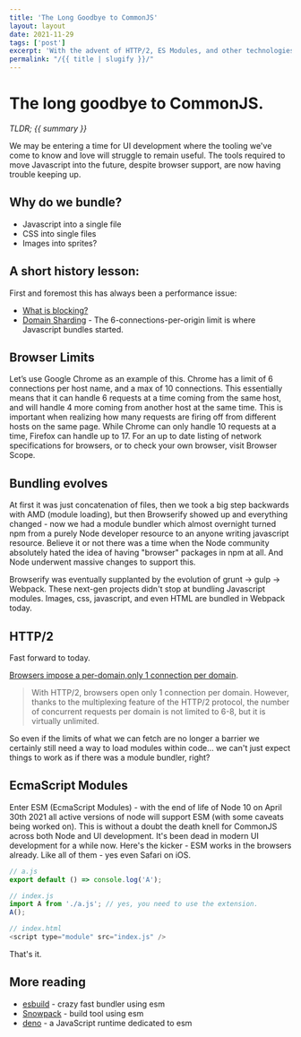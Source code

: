 ```yaml
---
title: 'The Long Goodbye to CommonJS'
layout: layout
date: 2021-11-29
tags: ['post']
excerpt: 'With the advent of HTTP/2, ES Modules, and other technologies the future of web development is ripe for major shifts.'
permalink: "/{{ title | slugify }}/"
---
```


# The long goodbye to CommonJS.

*TLDR; {{ summary }}*

We may be entering a time for UI development where the tooling we've come to know and love will struggle to remain useful. The tools required to move Javascript into the future, despite browser support, are now having trouble keeping up.

## Why do we bundle?

-   Javascript into a single file
-   CSS into single files
-   Images into sprites?

## A short history lesson:
First and foremost this has always been a performance issue:
* [What is blocking?](https://blog.bluetriangle.com/blocking-web-performance-villain#:~:text=Chrome%20has%20a%20limit%20of,host%20at%20the%20same%20time)
* [Domain Sharding](https://hpbn.co/http1x/#domain-sharding) - The 6-connections-per-origin limit is where Javascript bundles started.

## Browser Limits
Let’s use Google Chrome as an example of this. Chrome has a limit of 6 connections per host name, and a max of 10 connections. This essentially means that it can handle 6 requests at a time coming from the same host, and will handle 4 more coming from another host at the same time. This is important when realizing how many requests are firing off from different hosts on the same page. While Chrome can only handle 10 requests at a time, Firefox can handle up to 17. For an up to date listing of network specifications for browsers, or to check your own browser, visit Browser Scope.

## Bundling evolves

At first it was just concatenation of files, then we took a big step backwards with AMD (module loading), but then Browserify showed up and everything changed - now we had a module bundler which almost overnight turned npm from a purely Node developer resource to an anyone writing javascript resource. Believe it or not there was a time when the Node community absolutely hated the idea of having "browser" packages in npm at all. And Node underwent massive changes to support this.

Browserify was eventually supplanted by the evolution of grunt -> gulp -> Webpack. These next-gen projects didn't stop at bundling Javascript modules. Images, css, javascript, and even HTML are bundled in Webpack today.

## HTTP/2
Fast forward to today.

[Browsers impose a per-domain,only 1 connection per domain](https://stackoverflow.com/questions/36835972/is-the-per-host-connection-limit-raised-with-http-2#:~:text=1%20Answer&text=Browsers%20impose%20a%20per%2Ddomain,only%201%20connection%20per%20domain).

> With HTTP/2, browsers open only 1 connection per domain. However, thanks to the multiplexing feature of the HTTP/2 protocol, the number of concurrent requests per domain is not limited to 6-8, but it is virtually unlimited.

So even if the limits of what we can fetch are no longer a barrier we certainly still need a way to load modules within code... we can't just expect things to work as if there was a module bundler, right?

## EcmaScript Modules

Enter ESM (EcmaScript Modules) - with the end of life of Node 10 on April 30th 2021 all active versions of node will support ESM (with some caveats being worked on). This is without a doubt the death knell for CommonJS across both Node and UI development. It's been dead in modern UI development for a while now. Here's the kicker - ESM works in the browsers already. Like all of them - yes even Safari on iOS.

```js
// a.js
export default () => console.log('A');

// index.js
import A from './a.js'; // yes, you need to use the extension.
A();

// index.html
<script type="module" src="index.js" />
```
That's it.

## More reading

* [esbuild](https://esbuild.github.io/) - crazy fast bundler using esm
* [Snowpack](https://www.snowpack.dev/) - build tool using esm
* [deno](https://www.snowpack.dev/) - a JavaScript runtime dedicated to esm
